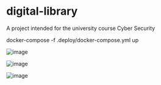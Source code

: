 # digital-library
A project intended for the university course Cyber Security

docker-compose -f .deploy/docker-compose.yml up

![image](https://github.com/user-attachments/assets/fec193d6-3036-48f3-8f50-d80d36a09e41)


![image](https://github.com/user-attachments/assets/bfaabb82-ef2f-4c0d-9a77-4be87f9a1310)


![image](https://github.com/user-attachments/assets/9a3b781f-3c88-4741-83cf-f99a27dfbf4b)


